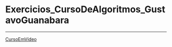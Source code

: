 # Exercicios_CursoDeAlgoritmos_GustavoGuanabara
***
[CursoEmVídeo](https://www.cursoemvideo.com/curso/curso-de-algoritmo/)

